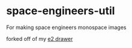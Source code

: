 # space-engineers-util

For making space engineers monospace images

forked off of my [e2 drawer](https://afterastorm.github.io/e2-egp-drawer/)
